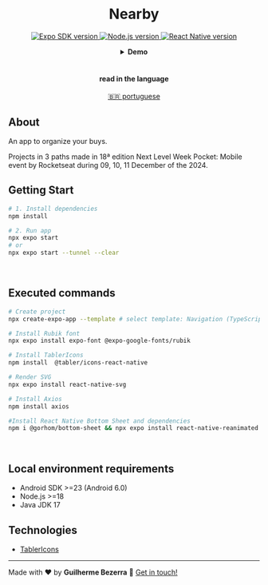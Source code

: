 <h1 align="center">
    <br>
    Nearby
</h1>

<p align="center">
  <a href="https://expo.dev">
    <img alt="Expo SDK version" src="https://img.shields.io/badge/expo--sdk-v52.0.17-blue?logo=expo&labelColor=20232A&color=5a5a5a">
  </a>

  <a href="https://nodejs.org">
    <img alt="Node.js version" src="https://img.shields.io/badge/node.js-v20.15.1-43853D?style=flat&logo=node.js&logoColor=white&labelColor=43853D&color=5a5a5a">
  </a>

  <a href="https://reactnative.dev">
    <img alt="React Native version" src="https://img.shields.io/badge/react--native-v0.76.3-blue?logo=react&labelColor=20232A&color=5a5a5a">
  </a>
</p>

<div align="center">
  <details>
  <summary><b>Demo</b></summary>
  <div style="width: 90%;">
    <img alt="app usage application demonstration" src="demo.gif" />
  </div>
  </details>
</div>

<br>

<div align="center">
  <h4 align="center">read in the language</h4>
  <a href="" hreflang="pt-br" alt="pt-br">🇧🇷 portuguese
  </a>
</div>

## About

An app to organize your buys.

Projects in 3 paths made in 18ª edition Next Level Week Pocket: Mobile event by Rocketseat during 09, 10, 11 December of the 2024.

## Getting Start

```Bash
# 1. Install dependencies
npm install

# 2. Run app
npx expo start
# or
npx expo start --tunnel --clear
```

<br>

## Executed commands

```bash
# Create project
npx create-expo-app --template # select template: Navigation (TypeScript)

# Install Rubik font
npx expo install expo-font @expo-google-fonts/rubik

# Install TablerIcons
npm install  @tabler/icons-react-native

# Render SVG
npx expo install react-native-svg

# Install Axios
npm install axios

#Install React Native Bottom Sheet and dependencies
npm i @gorhom/bottom-sheet && npx expo install react-native-reanimated react-native-gesture-handler
```

<br>

## Local environment requirements

- Android SDK >=23 (Android 6.0)
- Node.js >=18
- Java JDK 17

## Technologies

- [TablerIcons](https://tabler.io/icons "TablerIcons")

---

Made with ❤️ by **Guilherme Bezerra** 👋 [Get in touch!](https://www.linkedin.com/in/gbdsantos "LinkedIn - Guilherme Bezerra")